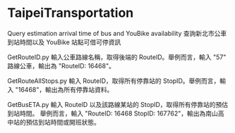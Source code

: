 # TaipeiTransportation
Query estimation arrival time of bus and YouBike availability
查詢新北市公車到站時間以及 YouBike 站點可借可停資訊

GetRouteID.py
輸入公車路線名稱，取得後端的 RouteID。舉例而言，輸入 "57" 路線公車，輸出為 "RouteID: 16468"。

GetRouteAllStops.py
輸入 RouteID，取得所有停靠站的 StopID。舉例而言，輸入 "16468"，輸出為所有停靠站資料。

GetBusETA.py
輸入 RouteID 以及該路線某站的 StopID，取得所有停靠站的預估到站時間。
舉例而言，輸入 "RouteID: 16468 StopID: 167762"，輸出為南山高中站的預估到站時間或開班狀態。
